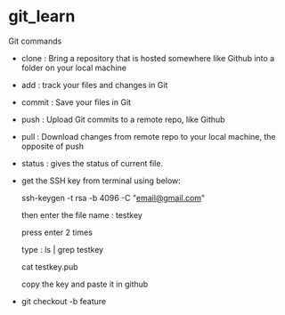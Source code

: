 # git_learn

Git commands
- clone : Bring a repository that is hosted somewhere like Github into a folder on your local machine
- add : track your files and changes in Git
- commit : Save your files in Git
- push : Upload Git commits to a remote repo, like Github
- pull : Download changes from remote repo to your local machine, the opposite of push
- status : gives the status of current file.

- get the SSH key from terminal using below:

    ssh-keygen -t rsa -b 4096 -C "email@gmail.com"

    then enter the file name : testkey

    press enter 2 times

    type : ls | grep testkey

    cat testkey.pub

    copy the key and paste it in github

- git checkout -b feature